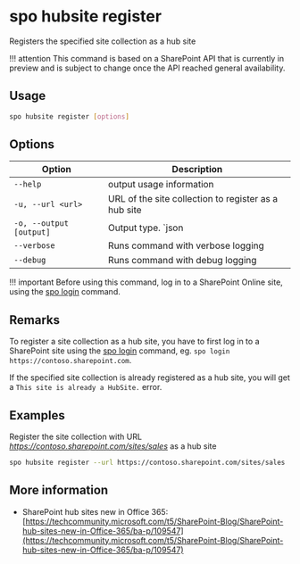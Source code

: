 # spo hubsite register

Registers the specified site collection as a hub site

!!! attention
    This command is based on a SharePoint API that is currently in preview and is subject to change once the API reached general availability.

## Usage

```sh
spo hubsite register [options]
```

## Options

Option|Description
------|-----------
`--help`|output usage information
`-u, --url <url>`|URL of the site collection to register as a hub site
`-o, --output [output]`|Output type. `json|text`. Default `text`
`--verbose`|Runs command with verbose logging
`--debug`|Runs command with debug logging

!!! important
    Before using this command, log in to a SharePoint Online site, using the [spo login](../login.md) command.

## Remarks

To register a site collection as a hub site, you have to first log in to a SharePoint site using the [spo login](../login.md) command, eg. `spo login https://contoso.sharepoint.com`.

If the specified site collection is already registered as a hub site, you will get a `This site is already a HubSite.` error.

## Examples

Register the site collection with URL _https://contoso.sharepoint.com/sites/sales_ as a hub site

```sh
spo hubsite register --url https://contoso.sharepoint.com/sites/sales
```

## More information

- SharePoint hub sites new in Office 365: [https://techcommunity.microsoft.com/t5/SharePoint-Blog/SharePoint-hub-sites-new-in-Office-365/ba-p/109547](https://techcommunity.microsoft.com/t5/SharePoint-Blog/SharePoint-hub-sites-new-in-Office-365/ba-p/109547)
